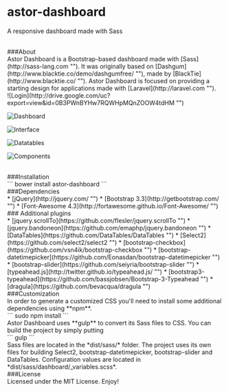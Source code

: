 # astor-dashboard
A responsive dashboard made with Sass

<br>
###About

<br>
Astor Dashboard is a Bootstrap-based dashboard made with [Sass](http://sass-lang.com ""). It was originally based on [Dashgum](http://www.blacktie.co/demo/dashgumfree/ ""), made by [BlackTie](http://www.blacktie.co/ ""). Astor Dashboard is focused on providing a starting design for applications made with [Laravel](http://laravel.com "").

<br>
![Login](http://drive.google.com/uc?export=view&id=0B3PWnBYHw7RQWHpMQnZOOW4tdHM "")

![Dashboard](http://drive.google.com/uc?export=view&id=0B3PWnBYHw7RQNWQwQjNjRkZ0ZjQ "")

![Interface](http://drive.google.com/uc?export=view&id=0B3PWnBYHw7RQQ3lueTFlTWJjcU0 "")

![Datatables](http://drive.google.com/uc?export=view&id=0B3PWnBYHw7RQT3c0Z3ZwVUVEbzA "")

![Components](http://drive.google.com/uc?export=view&id=0B3PWnBYHw7RQd1FGVXZBWmwyU2s "")


<br>
###Installation

<br>
```
bower install astor-dashboard
```

<br>
###Dependencies

<br>
 * [jQuery](http://jquery.com/ "")
 * [Bootstrap 3.3](http://getbootstrap.com/ "")
 * [Font-Awesome 4.3](http://fortawesome.github.io/Font-Awesome/ "")

<br>
### Additional plugins

<br>
 * [jquery.scrollTo](https://github.com/flesler/jquery.scrollTo "")
 * [jquery.bandoneon](https://github.com/emaphp/jquery.bandoneon "")
 * [DataTables](https://github.com/DataTables/DataTables "")
 * [Select2](https://github.com/select2/select2 "")
 * [bootstrap-checkbox](https://github.com/vsn4ik/bootstrap-checkbox "")
 * [bootstrap-datetimepicker](https://github.com/Eonasdan/bootstrap-datetimepicker "")
 * [bootstrap-slider](https://github.com/seiyria/bootstrap-slider "")
 * [typeahead.js](http://twitter.github.io/typeahead.js/ "")
 * [bootstrap3-typeahead](https://github.com/bassjobsen/Bootstrap-3-Typeahead "")
 * [dragula](https://github.com/bevacqua/dragula "")

<br>
###Customization

<br>
In order to generate a customized CSS you'll need to install some additional dependencies using **npm**.

<br>
```
sudo npm install
```

<br>
Astor Dashboard uses **gulp** to convert its Sass files to CSS. You can build the project by simply putting

<br>
```
gulp
```

<br>
Sass files are located in the *dist/sass/* folder. The project uses its own files for building Select2, bootstrap-datetimepicker, bootstrap-slider and DataTables. Configuration values are located in *dist/sass/dashboard/_variables.scss*.

<br>
###License

<br>
Licensed under the MIT License. Enjoy!